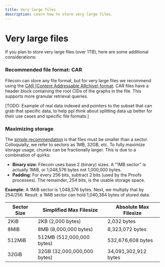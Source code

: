 ```yaml
---
title: Very large files
description: Learn how to store very large files.
---
```


# Very large files

If you plan to store very large files (over 1TB), here are some additional considerations:

### Recommended file format: CAR

Filecoin can store any file format, but for very large files we recommend using the [CAR (Content Addressable ARchive) format](https://github.com/ipld/specs/blob/master/block-layer/content-addressable-archives.md). CAR files have a header block containing the root CIDs of the graphs in the file. This supports more granular retrieval queries.

[TODO: Example of real data indexed and pointers to the subset that can grab that specific data, to help ppl think about splitting data up better for their use cases and specific file formats.]

### Maximizing storage

The [simple recommendation]((/how-to/store-prepare-data)) is that files must be smaller than a sector. Colloquially, we refer to sectors as 1MB, 32GB, etc. To fully maximize storage usage, chunks can be fractionally larger. This is due to a combination of quirks:

- **Binary size:** Filecoin uses base 2 (binary) sizes. A "1MB sector" is actually 1MiB, or 1,048,576 bytes not 1,000,000 bytes.
- **Padding:** For every 256 bits, subtract 2 bits (used by the Proofs processes). The remainder, 254 bits, is the usable storage space.

**Example:**
A 1MiB sector is 1,048,576 bytes. Next, we multiply that by 254/256. Result: a 1MiB sector can hold 1,040,384 bytes of stored data.

| Sector Size | Simplified Max Filesize     | Absolute Max Filesize |
|-------------|-----------------------------|-----------------------|
| 2KiB        | 2KB (2,000 bytes)           | 2,032 bytes           |
| 8MiB        | 8MB (8,000,000 bytes)       | 8,323,072 bytes       |
| 512MiB      | 512MB (512,000,000 bytes)   | 532,676,608 bytes     |
| 32GiB       | 32GB (32,000,000,000 bytes) | 34,091,302,912 bytes  |
